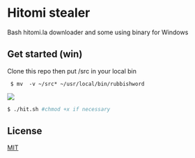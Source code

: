 # Hitomi stealer
Bash hitomi.la downloader and some using binary for Windows  

Get started (win)
----
Clone this repo then put /src in your local bin

     $ mv  -v ~/src* ~/usr/local/bin/rubbishword

![](https://1.bp.blogspot.com/-yukeSOOTtQM/XUsn1tiIvxI/AAAAAAAAJnU/6ZvoEjkI5zYokQ9cv1MB-V8oaEAuX-i3QCLcBGAs/s1600/Screenshot_65.png)  

```sh
$ ./hit.sh #chmod +x if necessary
```  

## License
[MIT](https://choosealicense.com/licenses/mit/)